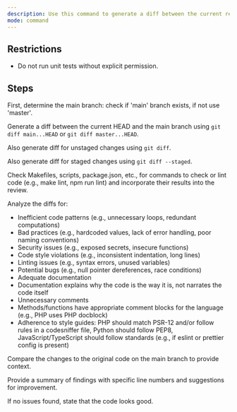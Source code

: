```yaml
---
description: Use this command to generate a diff between the current repository state and the main branch (master if main doesn't exist), then review the changes for inefficient and bad practice code.
mode: command
---
```


## Restrictions
- Do not run unit tests without explicit permission.

## Steps
First, determine the main branch: check if 'main' branch exists, if not use 'master'.

Generate a diff between the current HEAD and the main branch using `git diff main...HEAD` or `git diff master...HEAD`.

Also generate diff for unstaged changes using `git diff`.

Also generate diff for staged changes using `git diff --staged`.

Check Makefiles, scripts, package.json, etc., for commands to check or lint code (e.g., make lint, npm run lint) and incorporate their results into the review.

Analyze the diffs for:
- Inefficient code patterns (e.g., unnecessary loops, redundant computations)
- Bad practices (e.g., hardcoded values, lack of error handling, poor naming conventions)
- Security issues (e.g., exposed secrets, insecure functions)
- Code style violations (e.g., inconsistent indentation, long lines)
- Linting issues (e.g., syntax errors, unused variables)
- Potential bugs (e.g., null pointer dereferences, race conditions)
- Adequate documentation
- Documentation explains why the code is the way it is, not narrates the code itself
- Unnecessary comments
- Methods/functions have appropriate comment blocks for the language (e.g., PHP uses PHP docblock)
- Adherence to style guides: PHP should match PSR-12 and/or follow rules in a codesniffer file, Python should follow PEP8, JavaScript/TypeScript should follow standards (e.g., if eslint or prettier config is present)

Compare the changes to the original code on the main branch to provide context.

Provide a summary of findings with specific line numbers and suggestions for improvement.

If no issues found, state that the code looks good.